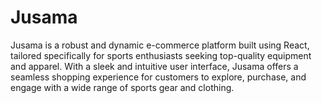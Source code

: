 # Jusama
Jusama is a robust and dynamic e-commerce platform built using React, tailored specifically for sports enthusiasts seeking top-quality equipment and apparel. With a sleek and intuitive user interface, Jusama offers a seamless shopping experience for customers to explore, purchase, and engage with a wide range of sports gear and clothing.
